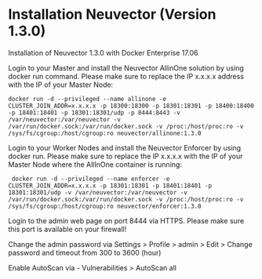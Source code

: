 # Installation Neuvector (Version 1.3.0)

Installation of Neuvector 1.3.0 with Docker Enterprise 17.06

Login to your Master and install the Neuvector AllinOne solution by using docker run command. Please make sure to replace the IP x.x.x.x address with the IP of your Master Node:
```
docker run -d --privileged --name allinone -e CLUSTER_JOIN_ADDR=x.x.x.x -p 18300:18300 -p 18301:18301 -p 18400:18400 -p 18401:18401 -p 18301:18301/udp -p 8444:8443 -v /var/neuvector:/var/neuvector -v /var/run/docker.sock:/var/run/docker.sock -v /proc:/host/proc:ro -v /sys/fs/cgroup:/host/cgroup:ro neuvector/allinone:1.3.0
```

Login to your Worker Nodes and install the Neuvector Enforcer by using docker run. Please make sure to replace the IP x.x.x.x with the IP of your Master Node where the AllInOne container is running:
```
 docker run -d --privileged --name enforcer -e CLUSTER_JOIN_ADDR=x.x.x.x -p 18301:18301 -p 18401:18401 -p 18301:18301/udp -v /var/neuvector:/var/neuvector -v /var/run/docker.sock:/var/run/docker.sock -v /proc:/host/proc:ro -v /sys/fs/cgroup:/host/cgroup:ro neuvector/enforcer:1.3.0
```

 Login to the admin web page on port 8444 via HTTPS. Please make sure this port is available on your firewall!

 Change the admin password via Settings > Profile > admin > Edit > Change password and timeout from 300 to 3600 (hour)

Enable AutoScan via - Vulnerabilities > AutoScan all
